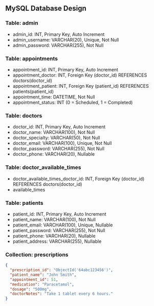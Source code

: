 ## MySQL Database Design

### Table: admin
- admin_id: INT, Primary Key, Auto Increment
- admin_username: VARCHAR(20), Unique, Not Null
- admin_password: VARCHAR(255), Not Null

### Table: appointments
- appointment_id: INT, Primary Key, Auto Increment
- appointment_doctor: INT, Foreign Key (doctor_id) REFERENCES doctors(doctor_id)
- appointment_patient: INT, Foreign Key (patient_id) REFERENCES patients(patient_id)
- appointment_time: DATETIME, Not Null
- appointment_status: INT (0 = Scheduled, 1 = Completed)

### Table: doctors
- doctor_id: INT, Primary Key, Auto Increment
- doctor_name: VARCHAR(100), Not Null
- doctor_specialty: VARCHAR(50), Not Null
- doctor_email: VARCHAR(100), Unique, Not Null
- doctor_password: VARCHAR(255), Not Null
- doctor_phone: VARCHAR(20), Nullable

### Table: doctor_available_times
- doctor_available_times_doctor_id: INT, Foreign Key (doctor_id) REFERENCES doctors(doctor_id)
- available_times

### Table: patients
- patient_id: INT, Primary Key, Auto Increment
- patient_name: VARCHAR(100), Not Null
- patient_email: VARCHAR(100), Unique, Nullable
- patient_password: VARCHAR(255), Not Null
- patient_phone: VARCHAR(20), Nullable
- patient_address: VARCHAR(255), Nullable

### Collection: prescriptions
```json
{
  "prescription_id": "ObjectId('64abc123456')",
  "patient_name": "John Smith",
  "appointment_id": 51,
  "medication": "Paracetamol",
  "dosage": "500mg",
  "doctorNotes": "Take 1 tablet every 6 hours."
}
